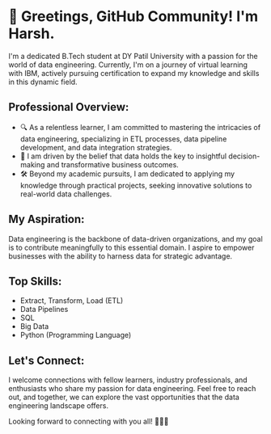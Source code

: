 # 👋 Greetings, GitHub Community! I'm Harsh.

I'm a dedicated B.Tech student at DY Patil University with a passion for the world of data engineering. Currently, I'm on a journey of virtual learning with IBM, actively pursuing certification to expand my knowledge and skills in this dynamic field.

## Professional Overview:
- 🔍 As a relentless learner, I am committed to mastering the intricacies of data engineering, specializing in ETL processes, data pipeline development, and data integration strategies.
- 🌟 I am driven by the belief that data holds the key to insightful decision-making and transformative business outcomes.
- 🛠️ Beyond my academic pursuits, I am dedicated to applying my knowledge through practical projects, seeking innovative solutions to real-world data challenges.

## My Aspiration:
Data engineering is the backbone of data-driven organizations, and my goal is to contribute meaningfully to this essential domain. I aspire to empower businesses with the ability to harness data for strategic advantage.

## Top Skills:
- Extract, Transform, Load (ETL)
- Data Pipelines
- SQL
- Big Data
- Python (Programming Language)

## Let's Connect:
I welcome connections with fellow learners, industry professionals, and enthusiasts who share my passion for data engineering. Feel free to reach out, and together, we can explore the vast opportunities that the data engineering landscape offers.

Looking forward to connecting with you all! 👋🌐✨


